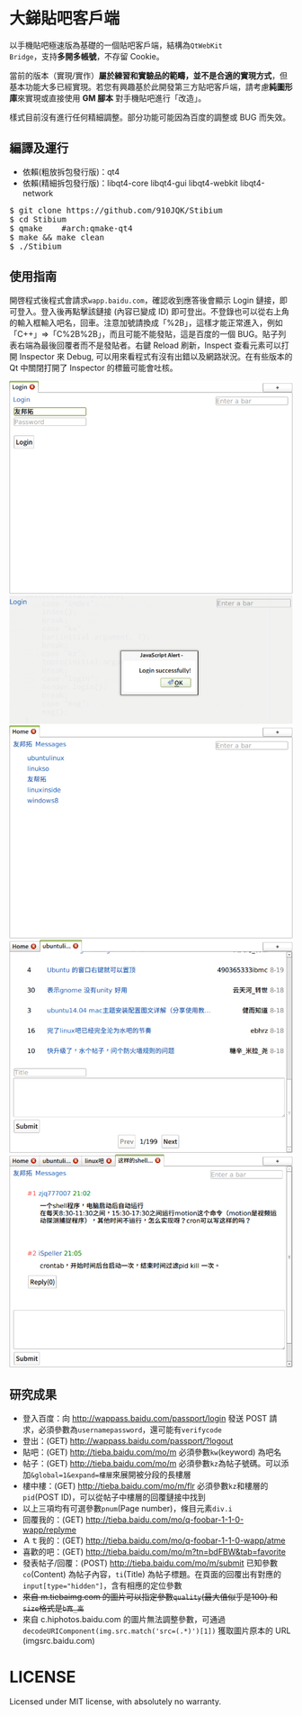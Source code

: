 # 大銻貼吧客戶端

以手機貼吧極速版為基礎的一個貼吧客戶端，結構為<code>QtWebKit Bridge</code>，支持**多開多帳號**，不存留 Cookie。


當前的版本（實現/實作）**屬於練習和實驗品的範疇，並不是合適的實現方式**，但基本功能大多已經實現。若您有興趣基於此開發第三方貼吧客戶端，請考慮**純圖形庫**來實現或直接使用 **GM 腳本** 對手機貼吧進行「改造」。


樣式目前沒有進行任何精細調整。部分功能可能因為百度的調整或 BUG 而失效。


## 編譯及運行

- 依賴(粗放拆包發行版)：qt4
- 依賴(精細拆包發行版)：libqt4-core libqt4-gui libqt4-webkit libqt4-network

<pre>
$ git clone https://github.com/910JQK/Stibium
$ cd Stibium
$ qmake    #arch:qmake-qt4
$ make && make clean
$ ./Stibium
</pre>

## 使用指南

開啓程式後程式會請求<code>wapp.baidu.com</code>，確認收到應答後會顯示 Login 鏈接，即可登入。登入後再點擊該鏈接 (內容已變成 ID) 即可登出。不登錄也可以從右上角的輸入框輸入吧名，回車。注意加號請換成「%2B」，這樣才能正常進入，例如「C++」=>「C%2B%2B」，而且可能不能發貼，這是百度的一個 BUG。貼子列表右端為最後回覆者而不是發貼者。右鍵 Reload 刷新，Inspect 查看元素可以打開 Inspector 來 Debug, 可以用來看程式有沒有出錯以及網路狀況。在有些版本的 Qt 中關閉打開了 Inspector 的標籤可能會吐核。

<img src="screenshot/screenshot1.png"/>
<img src="screenshot/screenshot2.png"/>
<img src="screenshot/screenshot3.png"/>
<img src="screenshot/screenshot4.png"/>
<img src="screenshot/screenshot5.png"/>

## 研究成果

- 登入百度：向 http://wappass.baidu.com/passport/login 發送 POST 請求，必須參數為<code>username</code><code>password</code>，還可能有<code>verifycode</code>
- 登出：(GET) http://wappass.baidu.com/passport/?logout
- 貼吧：(GET) http://tieba.baidu.com/mo/m 必須參數<code>kw</code>(keyword) 為吧名
- 帖子：(GET) http://tieba.baidu.com/mo/m 必須參數<code>kz</code>為帖子號碼。可以添加<code>&global=1&expand=樓層</code>來展開被分段的長樓層
- 樓中樓：(GET) http://tieba.baidu.com/mo/m/flr 必須參數<code>kz</code>和樓層的<code>pid</code>(POST ID)，可以從帖子中樓層的回覆鏈接中找到
- 以上三項均有可選參數<code>pnum</code>(Page number)，條目元素<code>div.i</code>
- 回覆我的：(GET) http://tieba.baidu.com/mo/q-foobar-1-1-0-wapp/replyme
- Ａｔ我的：(GET) http://tieba.baidu.com/mo/q-foobar-1-1-0-wapp/atme
- 喜歡的吧：(GET) http://tieba.baidu.com/mo/m?tn=bdFBW&tab=favorite
- 發表帖子/回覆：(POST) http://tieba.baidu.com/mo/m/submit 已知參數<code>co</code>(Content) 為帖子內容，<code>ti</code>(Title) 為帖子標題。在頁面的回覆出有對應的<code>input[type="hidden"]</code>，含有相應的定位參數
- <del>來自 m.tiebaimg.com 的圖片可以指定參數<code>quality</code>(最大值似乎是100) 和<code>size</code>格式是<code>b寬_高</code></del>
- 來自 c.hiphotos.baidu.com 的圖片無法調整參數，可通過 <code>decodeURIComponent(img.src.match('src=(.*)')[1])</code> 獲取圖片原本的 URL (imgsrc.baidu.com)

# LICENSE

Licensed under MIT license, with absolutely no warranty.

